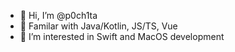 - 👋 Hi, I’m @p0ch1ta
- 🎯 Familar with Java/Kotlin, JS/TS, Vue
- 👀 I’m interested in Swift and MacOS development
